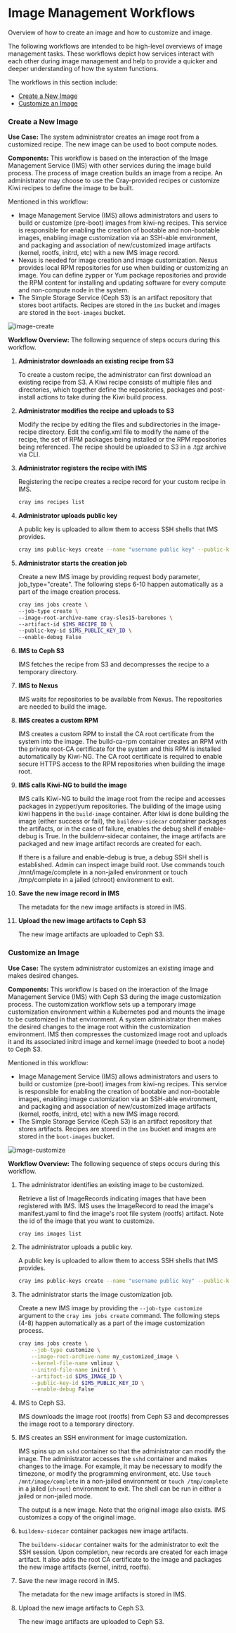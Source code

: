 # Image Management Workflows

Overview of how to create an image and how to customize and image.

The following workflows are intended to be high-level overviews of image management tasks. These workflows depict how services interact with each other during image management and help to provide a quicker and deeper understanding of how the system functions.

The workflows in this section include:

  * [Create a New Image](#create-a-new-image)
  * [Customize an Image](#customize-an-image)

### Create a New Image

**Use Case:** The system administrator creates an image root from a customized recipe. The new image can be used to boot compute nodes.

**Components:** This workflow is based on the interaction of the Image Management Service \(IMS\) with other services during the image build process. The process of image creation builds an image from a recipe. An administrator may choose to use the Cray-provided recipes or customize Kiwi recipes to define the image to be built.

Mentioned in this workflow:

* Image Management Service \(IMS\) allows administrators and users to build or customize \(pre-boot\) images from kiwi-ng recipes. This service is responsible for enabling the creation of bootable and non-bootable images, enabling image customization via an SSH-able environment, and packaging and association of new/customized image artifacts \(kernel, rootfs, initrd, etc\) with a new IMS image record.
* Nexus is needed for image creation and image customization. Nexus provides local RPM repositories for use when building or customizing an image. You can define zypper or Yum package repositories and provide the RPM content for installing and updating software for every compute and non-compute node in the system.
* The Simple Storage Service \(Ceph S3\) is an artifact repository that stores boot artifacts. Recipes are stored in the `ims` bucket and images are stored in the `boot-images` bucket.

![image-create](../../img/operations/image-create.gif)

**Workflow Overview:** The following sequence of steps occurs during this workflow.

1.  **Administrator downloads an existing recipe from S3**

    To create a custom recipe, the administrator can first download an existing recipe from S3. A Kiwi recipe consists of multiple files and directories, which together define the repositories, packages and post-install actions to take during the Kiwi build process.

2.  **Administrator modifies the recipe and uploads to S3**

    Modify the recipe by editing the files and subdirectories in the image-recipe directory. Edit the config.xml file to modify the name of the recipe, the set of RPM packages being installed or the RPM repositories being referenced. The recipe should be uploaded to S3 in a .tgz archive via CLI.

3.  **Administrator registers the recipe with IMS**

    Registering the recipe creates a recipe record for your custom recipe in IMS.

    ```bash
    cray ims recipes list
    ```

4.  **Administrator uploads public key**

    A public key is uploaded to allow them to access SSH shells that IMS provides.

    ```bash
    cray ims public-keys create --name "username public key" --public-key ~/.ssh/id_rsa.pub
    ```

5.  **Administrator starts the creation job**

    Create a new IMS image by providing request body parameter, job\_type="create". The following steps 6-10 happen automatically as a part of the image creation process.

    ```bash
    cray ims jobs create \
    --job-type create \
    --image-root-archive-name cray-sles15-barebones \
    --artifact-id $IMS_RECIPE_ID \
    --public-key-id $IMS_PUBLIC_KEY_ID \
    --enable-debug False
    ```

6.  **IMS to Ceph S3**

    IMS fetches the recipe from S3 and decompresses the recipe to a temporary directory.

7.  **IMS to Nexus**

    IMS waits for repositories to be available from Nexus. The repositories are needed to build the image.

8.  **IMS creates a custom RPM**

    IMS creates a custom RPM to install the CA root certificate from the system into the image. The build-ca-rpm container creates an RPM with the private root-CA certificate for the system and this RPM is installed automatically by Kiwi-NG. The CA root certificate is required to enable secure HTTPS access to the RPM repositories when building the image root.

9.  **IMS calls Kiwi-NG to build the image**

    IMS calls Kiwi-NG to build the image root from the recipe and accesses packages in zypper/yum repositories. The building of the image using kiwi happens in the `build-image` container. After kiwi is done building the image \(either success or fail\), the `buildenv-sidecar` container packages the artifacts, or in the case of failure, enables the debug shell if enable-debug is True. In the buildenv-sidecar container, the image artifacts are packaged and new image artifact records are created for each.

    If there is a failure and enable-debug is true, a debug SSH shell is established. Admin can inspect image build root. Use commands touch /mnt/image/complete in a non-jailed environment or touch /tmp/complete in a jailed \(chroot\) environment to exit.

10. **Save the new image record in IMS**

    The metadata for the new image artifacts is stored in IMS.

11. **Upload the new image artifacts to Ceph S3**

    The new image artifacts are uploaded to Ceph S3.

### Customize an Image

**Use Case:** The system administrator customizes an existing image and makes desired changes.

**Components:** This workflow is based on the interaction of the Image Management Service \(IMS\) with Ceph S3 during the image customization process. The customization workflow sets up a temporary image customization environment within a Kubernetes pod and mounts the image to be customized in that environment. A system administrator then makes the desired changes to the image root within the customization environment. IMS then compresses the customized image root and uploads it and its associated initrd image and kernel image \(needed to boot a node\) to Ceph S3.

Mentioned in this workflow:

* Image Management Service \(IMS\) allows administrators and users to build or customize \(pre-boot\) images from kiwi-ng recipes. This service is responsible for enabling the creation of bootable and non-bootable images, enabling image customization via an SSH-able environment, and packaging and association of new/customized image artifacts \(kernel, rootfs, initrd, etc\) with a new IMS image record.
* The Simple Storage Service \(Ceph S3\) is an artifact repository that stores artifacts. Recipes are stored in the `ims` bucket and images are stored in the `boot-images` bucket.

![image-customize](../../img/operations/image-customize.gif)

**Workflow Overview:** The following sequence of steps occurs during this workflow.

1.  The administrator identifies an existing image to be customized.

    Retrieve a list of ImageRecords indicating images that have been registered with IMS. IMS uses the ImageRecord to read the image's manifest.yaml to find the image's root file system \(rootfs\) artifact. Note the id of the image that you want to customize.

    ```bash
    cray ims images list
    ```

1.  The administrator uploads a public key.

    A public key is uploaded to allow them to access SSH shells that IMS provides.

    ```bash
    cray ims public-keys create --name "username public key" --public-key ~/.ssh/id_rsa.pub
    ```

1.  The administrator starts the image customization job.

    Create a new IMS image by providing the `--job-type customize` argument to the `cray ims jobs create` command. The following steps \(4-8\) happen automatically as a part of the image customization process.

    ```bash
    cray ims jobs create \
        --job-type customize \
        --image-root-archive-name my_customized_image \
        --kernel-file-name vmlinuz \
        --initrd-file-name initrd \
        --artifact-id $IMS_IMAGE_ID \
        --public-key-id $IMS_PUBLIC_KEY_ID \
        --enable-debug False
    ```

1.  IMS to Ceph S3.

    IMS downloads the image root \(rootfs\) from Ceph S3 and decompresses the image root to a temporary directory.

1.  IMS creates an SSH environment for image customization.

    IMS spins up an `sshd` container so that the administrator can modify the image. The administrator accesses the `sshd` container and makes changes to the image. For example, it may be necessary to modify the timezone, or modify the programming environment, etc. Use `touch /mnt/image/complete` in a non-jailed environment or `touch /tmp/complete` in a jailed \(`chroot`\) environment to exit. The shell can be run in either a jailed or non-jailed mode.

    The output is a new image. Note that the original image also exists. IMS customizes a copy of the original image.

1.  `buildenv-sidecar` container packages new image artifacts.

    The `buildenv-sidecar` container waits for the administrator to exit the SSH session. Upon completion, new records are created for each image artifact. It also adds the root CA certificate to the image and packages the new image artifacts \(kernel, initrd, rootfs\).

1.  Save the new image record in IMS.

    The metadata for the new image artifacts is stored in IMS.

1.  Upload the new image artifacts to Ceph S3.

    The new image artifacts are uploaded to Ceph S3.

